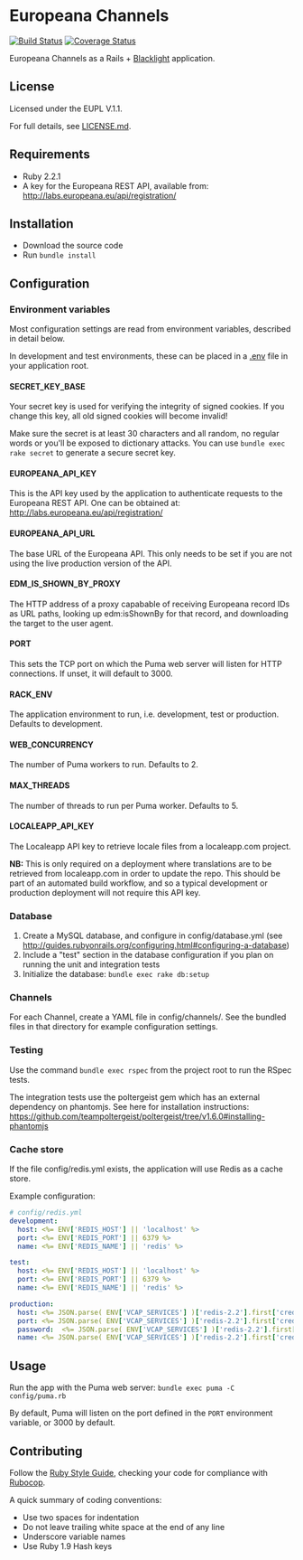 # Europeana Channels

[![Build Status](https://travis-ci.org/europeana/europeana-channels-blacklight.svg?branch=master)](https://travis-ci.org/europeana/europeana-channels-blacklight) [![Coverage Status](https://coveralls.io/repos/europeana/europeana-channels-blacklight/badge.svg?branch=188-coveralls)](https://coveralls.io/r/europeana/europeana-channels-blacklight?branch=master)

Europeana Channels as a Rails + 
[Blacklight](https://github.com/projectblacklight/blacklight) application.

## License

Licensed under the EUPL V.1.1.

For full details, see [LICENSE.md](LICENSE.md).

## Requirements

* Ruby 2.2.1
* A key for the Europeana REST API, available from:
  http://labs.europeana.eu/api/registration/

## Installation

* Download the source code
* Run `bundle install`

## Configuration

### Environment variables

Most configuration settings are read from environment variables, described in
detail below.

In development and test environments, these can be placed in a 
[.env](https://github.com/bkeepers/dotenv) file in your application root.

#### SECRET_KEY_BASE

Your secret key is used for verifying the integrity of signed cookies.
If you change this key, all old signed cookies will become invalid!

Make sure the secret is at least 30 characters and all random,
no regular words or you'll be exposed to dictionary attacks.
You can use `bundle exec rake secret` to generate a secure secret key.

#### EUROPEANA_API_KEY

This is the API key used by the application to authenticate requests to the
Europeana REST API. One can be obtained at:
http://labs.europeana.eu/api/registration/

#### EUROPEANA_API_URL

The base URL of the Europeana API. This only needs to be set if you are not
using the live production version of the API.

#### EDM_IS_SHOWN_BY_PROXY

The HTTP address of a proxy capabable of receiving Europeana record IDs as URL
paths, looking up edm:isShownBy for that record, and downloading the target to
the user agent.

#### PORT

This sets the TCP port on which the Puma web server will listen for HTTP
connections. If unset, it will default to 3000.

#### RACK_ENV

The application environment to run, i.e. development, test or production.
Defaults to development.

#### WEB_CONCURRENCY

The number of Puma workers to run. Defaults to 2.

#### MAX_THREADS

The number of threads to run per Puma worker. Defaults to 5.

#### LOCALEAPP_API_KEY

The Localeapp API key to retrieve locale files from a localeapp.com project.

**NB:** This is only required on a deployment where translations are to be
retrieved from localeapp.com in order to update the repo. This should be part
of an automated build workflow, and so a typical development or production
deployment will not require this API key.

### Database

1. Create a MySQL database, and configure in config/database.yml (see
  http://guides.rubyonrails.org/configuring.html#configuring-a-database)
2. Include a "test" section in the database configuration if you 
  plan on running the unit and integration tests
3. Initialize the database: `bundle exec rake db:setup`

### Channels

For each Channel, create a YAML file in config/channels/. See the bundled 
files in that directory for example configuration settings.


### Testing

Use the command `bundle exec rspec` from the project root to run the RSpec
tests.

The integration tests use the poltergeist gem which has an external dependency
on phantomjs. See here for installation instructions:
https://github.com/teampoltergeist/poltergeist/tree/v1.6.0#installing-phantomjs


### Cache store

If the file config/redis.yml exists, the application will use Redis as a cache
store.

Example configuration:

```yaml
# config/redis.yml
development:
  host: <%= ENV['REDIS_HOST'] || 'localhost' %>
  port: <%= ENV['REDIS_PORT'] || 6379 %>
  name: <%= ENV['REDIS_NAME'] || 'redis' %>

test:
  host: <%= ENV['REDIS_HOST'] || 'localhost' %>
  port: <%= ENV['REDIS_PORT'] || 6379 %>
  name: <%= ENV['REDIS_NAME'] || 'redis' %>

production:
  host: <%= JSON.parse( ENV['VCAP_SERVICES'] )['redis-2.2'].first['credentials']['hostname'] rescue 'localhost' %>
  port: <%= JSON.parse( ENV['VCAP_SERVICES'] )['redis-2.2'].first['credentials']['port'] rescue 6379 %>
  password:  <%= JSON.parse( ENV['VCAP_SERVICES'] )['redis-2.2'].first['credentials']['password'] rescue '' %>
  name: <%= JSON.parse( ENV['VCAP_SERVICES'] )['redis-2.2'].first['credentials']['name'] rescue 'redis' %>
```

## Usage

Run the app with the Puma web server: `bundle exec puma -C config/puma.rb`

By default, Puma will listen on the port defined in the `PORT` environment
variable, or 3000 by default.

## Contributing

Follow the [Ruby Style Guide](https://github.com/bbatsov/ruby-style-guide),
checking your code for compliance with [Rubocop](https://github.com/bbatsov/rubocop).

A quick summary of coding conventions:
* Use two spaces for indentation
* Do not leave trailing white space at the end of any line
* Underscore variable names
* Use Ruby 1.9 Hash keys
